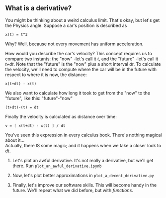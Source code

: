 ## What is a derivative?
You might be thinking about a weird calculus limit. That's okay, but let's get the Physics angle. Suppose a car's position is described as
```
x(t) = t^3
```
Why? Well, because not every movement has uniform acceleration.

How would you describe the car's velocity? This concept requires us to compare two instants: the "now" -let's call it *t*, and the "future" -let's call it *t+dt*. Note that the "future" is the "now" plus a short interval *dt*. To calculate the velocity, we'll need to compute where the car will be in the future with respect to where it is now, the distance:
```
x(t+dt) - x(t)
```
We also want to calculate how long it took to get from the "now" to the "future", like this: "future"-"now"
```
(t+dt)-(t) = dt
```

Finally the velocity is calculated as distance over time:
```
v = [ x(t+dt) - x(t) ] / dt
```

You've seen this expression in every calculus book. There's nothing magical about it...  
Actually, there IS some magic; and it happens when we take a closer look to *dt*.

1. Let's plot an awful derivative. It's not really a derivative, but we'll get there. Run `plot_an_awful_derivative.ipynb`

2. Now, let's plot better approximations in `plot_a_decent_derivative.py`

3. Finally, let's improve our software skills. This will become handy in the future. We'll repeat what we did before, but with *functions*.
